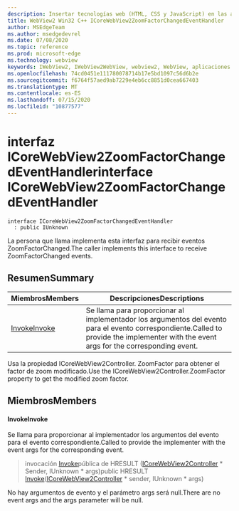 ```yaml
---
description: Insertar tecnologías web (HTML, CSS y JavaScript) en las aplicaciones nativas con el control Microsoft Edge WebView2
title: WebView2 Win32 C++ ICoreWebView2ZoomFactorChangedEventHandler
author: MSEdgeTeam
ms.author: msedgedevrel
ms.date: 07/08/2020
ms.topic: reference
ms.prod: microsoft-edge
ms.technology: webview
keywords: IWebView2, IWebView2WebView, webview2, WebView, aplicaciones Win32, Win32, Edge, ICoreWebView2, ICoreWebView2Controller, control de explorador, HTML Edge, ICoreWebView2ZoomFactorChangedEventHandler
ms.openlocfilehash: 74cd0451e111780078714b17e5bd1097c56d6b2e
ms.sourcegitcommit: f6764f57aed9ab7229e4eb6cc8851d0cea667403
ms.translationtype: MT
ms.contentlocale: es-ES
ms.lasthandoff: 07/15/2020
ms.locfileid: "10877577"
---
```

# <span data-ttu-id="d415c-104">interfaz ICoreWebView2ZoomFactorChangedEventHandler</span><span class="sxs-lookup"><span data-stu-id="d415c-104">interface ICoreWebView2ZoomFactorChangedEventHandler</span></span> 

```
interface ICoreWebView2ZoomFactorChangedEventHandler
  : public IUnknown
```

<span data-ttu-id="d415c-105">La persona que llama implementa esta interfaz para recibir eventos ZoomFactorChanged.</span><span class="sxs-lookup"><span data-stu-id="d415c-105">The caller implements this interface to receive ZoomFactorChanged events.</span></span>

## <span data-ttu-id="d415c-106">Resumen</span><span class="sxs-lookup"><span data-stu-id="d415c-106">Summary</span></span>

 <span data-ttu-id="d415c-107">Miembros</span><span class="sxs-lookup"><span data-stu-id="d415c-107">Members</span></span>                        | <span data-ttu-id="d415c-108">Descripciones</span><span class="sxs-lookup"><span data-stu-id="d415c-108">Descriptions</span></span>
--------------------------------|---------------------------------------------
[<span data-ttu-id="d415c-109">Invoke</span><span class="sxs-lookup"><span data-stu-id="d415c-109">Invoke</span></span>](#invoke) | <span data-ttu-id="d415c-110">Se llama para proporcionar al implementador los argumentos del evento para el evento correspondiente.</span><span class="sxs-lookup"><span data-stu-id="d415c-110">Called to provide the implementer with the event args for the corresponding event.</span></span>

<span data-ttu-id="d415c-111">Usa la propiedad ICoreWebView2Controller. ZoomFactor para obtener el factor de zoom modificado.</span><span class="sxs-lookup"><span data-stu-id="d415c-111">Use the ICoreWebView2Controller.ZoomFactor property to get the modified zoom factor.</span></span>

## <span data-ttu-id="d415c-112">Miembros</span><span class="sxs-lookup"><span data-stu-id="d415c-112">Members</span></span>

#### <span data-ttu-id="d415c-113">Invoke</span><span class="sxs-lookup"><span data-stu-id="d415c-113">Invoke</span></span> 

<span data-ttu-id="d415c-114">Se llama para proporcionar al implementador los argumentos del evento para el evento correspondiente.</span><span class="sxs-lookup"><span data-stu-id="d415c-114">Called to provide the implementer with the event args for the corresponding event.</span></span>

> <span data-ttu-id="d415c-115">invocación [Invoke](#invoke)pública de HRESULT ([ICoreWebView2Controller](icorewebview2controller.md) \* Sender, IUnknown \* args)</span><span class="sxs-lookup"><span data-stu-id="d415c-115">public HRESULT [Invoke](#invoke)([ICoreWebView2Controller](icorewebview2controller.md) \* sender, IUnknown \* args)</span></span>

<span data-ttu-id="d415c-116">No hay argumentos de evento y el parámetro args será null.</span><span class="sxs-lookup"><span data-stu-id="d415c-116">There are no event args and the args parameter will be null.</span></span>


